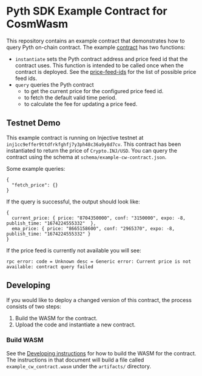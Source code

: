 # Pyth SDK Example Contract for CosmWasm

This repository contains an example contract that demonstrates how to query Pyth on-chain contract.
The example [contract](src/contract.rs) has two functions:

- `instantiate` sets the Pyth contract address and price feed id that the contract uses.
  This function is intended to be called once when the contract is deployed.
  See the [price-feed-ids](https://pyth.network/developers/price-feed-ids) for the list of possible price feed ids.
- `query` queries the Pyth contract
  - to get the current price for the configured price feed id.
  - to fetch the default valid time period.
  - to calculate the fee for updating a price feed.

## Testnet Demo

This example contract is running on Injective testnet at `inj1cc9effer9ttdfrkfghfj7y3ph48c36a9y8d7cv`.
This contract has been instantiated to return the price of `Crypto.INJ/USD`.
You can query the contract using the schema at `schema/example-cw-contract.json`.

Some example queries:

```
{
  "fetch_price": {}
}
```

If the query is successful, the output should look like:

```
{
  current_price: { price: "8704350000", conf: "3150000", expo: -8, publish_time: "1674224555332"  },
  ema_price: { price: "8665158600", conf: "2965370", expo: -8, publish_time: "1674224555332" }
}
```

If the price feed is currently not available you will see:

```
rpc error: code = Unknown desc = Generic error: Current price is not available: contract query failed
```

## Developing

If you would like to deploy a changed version of this contract, the process consists of two steps:

1. Build the WASM for the contract.
2. Upload the code and instantiate a new contract.

### Build WASM

See the [Developing instructions](Developing.md) for how to build the WASM for the contract.
The instructions in that document will build a file called `example_cw_contract.wasm` under the `artifacts/` directory.
